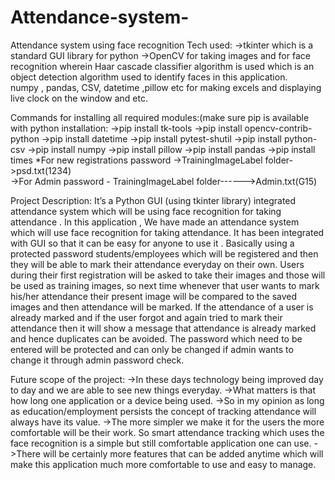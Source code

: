 # Attendance-system-
Attendance system using face recognition
Tech used:
->tkinter which is a standard GUI library for python
->OpenCV for taking images and for face recognition	wherein Haar cascade  classifier algorithm  is used which is an object detection algorithm used to identify faces in this application.     
numpy , pandas, CSV, datetime ,pillow etc for making excels and displaying live clock on the window and etc.


Commands for installing all required modules:(make sure pip is available with python installation:
->pip install tk-tools
->pip install opencv-contrib-python
->pip install datetime
->pip install pytest-shutil
->pip install python-csv
->pip install numpy
->pip install pillow
->pip install pandas
->pip install times
*For new registrations password 
->TrainingImageLabel folder->psd.txt(1234)                                                                    
->For Admin password - TrainingImageLabel folder------>Admin.txt(G15)

Project Description:
It’s a Python GUI (using tkinter library) integrated attendance system which  will be using face recognition for taking attendance . In this application , We have made an attendance system which will use face recognition for taking attendance. It has been integrated with GUI so that it can be easy for anyone to use it . 
Basically using a protected password students/employees which will be registered and then they will be able to mark their attendance everyday on their own.
Users during their first registration will be asked to take their images and those will be used as training images, so next time whenever that user wants to mark his/her attendance their present image will be compared to the saved images and then attendance will be marked.
If the attendance of a user is already marked and if the user forgot and again tried to mark their attendance then it will show a message that attendance is already marked and hence duplicates can be avoided.
The password which need to be entered will be protected and can only be changed if admin wants to change it through admin password check.


Future scope of the project:
->In these days technology being improved day to day and we are able to see new things everyday. 
->What matters is that how long one application or a device being used.
->So in my opinion as long as education/employment persists the concept of tracking attendance will always have its value.
->The more simpler we make it for the users the more comfortable will be their work. So smart attendance tracking which uses the face recognition is a simple but still comfortable application one can use.
->There will be certainly more features that can be added anytime which will make this application much more comfortable to use and easy to manage.



